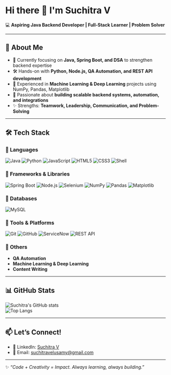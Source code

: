 # Hi there 👋 I'm Suchitra V  

💻 **Aspiring Java Backend Developer | Full-Stack Learner | Problem Solver**  

---

## 🚀 About Me
- 🌱 Currently focusing on **Java, Spring Boot, and DSA** to strengthen backend expertise  
- 🛠️ Hands-on with **Python, Node.js, QA Automation, and REST API development**  
- 🤖 Experienced in **Machine Learning & Deep Learning** projects using NumPy, Pandas, Matplotlib  
- 🎯 Passionate about **building scalable backend systems, automation, and integrations**  
- ✨ Strengths: **Teamwork, Leadership, Communication, and Problem-Solving**  

---

## 🛠️ Tech Stack

### 🔹 Languages  
![Java](https://img.shields.io/badge/Java-ED8B00?style=for-the-badge&logo=java&logoColor=white)
![Python](https://img.shields.io/badge/Python-3776AB?style=for-the-badge&logo=python&logoColor=white)
![JavaScript](https://img.shields.io/badge/JavaScript-F7DF1E?style=for-the-badge&logo=javascript&logoColor=black)
![HTML5](https://img.shields.io/badge/HTML5-E34F26?style=for-the-badge&logo=html5&logoColor=white)
![CSS3](https://img.shields.io/badge/CSS3-1572B6?style=for-the-badge&logo=css3&logoColor=white)
![Shell](https://img.shields.io/badge/Shell_Scripting-4EAA25?style=for-the-badge&logo=gnu-bash&logoColor=white)

### 🔹 Frameworks & Libraries  
![Spring Boot](https://img.shields.io/badge/Spring_Boot-6DB33F?style=for-the-badge&logo=springboot&logoColor=white)
![Node.js](https://img.shields.io/badge/Node.js-339933?style=for-the-badge&logo=node.js&logoColor=white)
![Selenium](https://img.shields.io/badge/Selenium-43B02A?style=for-the-badge&logo=selenium&logoColor=white)
![NumPy](https://img.shields.io/badge/NumPy-013243?style=for-the-badge&logo=numpy&logoColor=white)
![Pandas](https://img.shields.io/badge/Pandas-150458?style=for-the-badge&logo=pandas&logoColor=white)
![Matplotlib](https://img.shields.io/badge/Matplotlib-00427A?style=for-the-badge&logo=plotly&logoColor=white)

### 🔹 Databases  
![MySQL](https://img.shields.io/badge/MySQL-4479A1?style=for-the-badge&logo=mysql&logoColor=white)

### 🔹 Tools & Platforms  
![Git](https://img.shields.io/badge/Git-F05032?style=for-the-badge&logo=git&logoColor=white)
![GitHub](https://img.shields.io/badge/GitHub-181717?style=for-the-badge&logo=github&logoColor=white)
![ServiceNow](https://img.shields.io/badge/ServiceNow-0BAA4A?style=for-the-badge&logo=servicenow&logoColor=white)
![REST API](https://img.shields.io/badge/REST_API-02569B?style=for-the-badge&logo=postman&logoColor=white)

### 🔹 Others  
- **QA Automation**  
- **Machine Learning & Deep Learning**  
- **Content Writing**  

---

## 📊 GitHub Stats  

![Suchitra's GitHub stats](https://github-readme-stats.vercel.app/api?username=Suchitra-V31&show_icons=true&theme=radical)  
![Top Langs](https://github-readme-stats.vercel.app/api/top-langs/?username=Suchitra-V31&layout=compact&theme=radical)

---

## 📫 Let’s Connect!  
- 💼 LinkedIn: [Suchitra V](https://www.linkedin.com/in/suchitra-v-8036781ab)  
- 📧 Email: [suchitravelusamy@gmail.com](mailto:suchitravelusamy@gmail.com)  

---

✨ *“Code + Creativity = Impact. Always learning, always building.”*  
